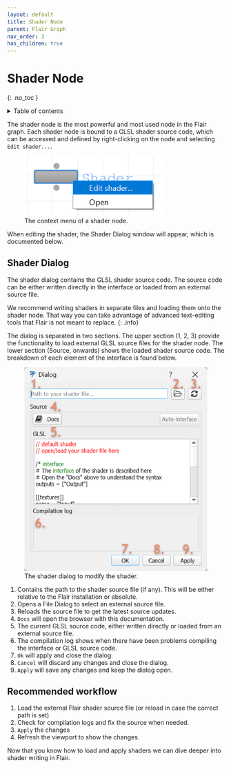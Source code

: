 ```yaml
---
layout: default
title: Shader Node
parent: Flair Graph
nav_order: 3
has_children: true
---
```


# Shader Node
{: .no_toc }

<details close markdown="block">
  <summary>
    Table of contents
  </summary>
  {: .text-delta }
1. TOC
{:toc}
</details>

The shader node is the most powerful and most used node in the Flair graph. Each shader node is bound to a GLSL shader source code, which can be accessed and defined by right-clicking on the node and selecting `Edit shader...`.

<figure class="aio-ui">
	<img src="/media/graph/node_context.png" alt="The shader node context menu when right-clicking on the node">
	<figcaption>The context menu of a shader node.</figcaption>
</figure>

When editing the shader, the Shader Dialog window will appear, which is documented below.

## Shader Dialog

The shader dialog contains the GLSL shader source code. The source code can be either written directly in the interface or loaded from an external source file.

We recommend writing shaders in separate files and loading them onto the shader node. That way you can take advantage of advanced text-editing tools that Flair is not meant to replace.
{: .info}

The dialog is separated in two sections. The upper section (1, 2, 3) provide the functionality to load external GLSL source files for the shader node. The lower section (Source, onwards) shows the loaded shader source code. The breakdown of each element of the interface is found below.

<figure class="aio-ui">
	<img src="/media/graph/shader_dialog.png" alt="The shader dialog to modify the shader">
	<figcaption>The shader dialog to modify the shader.</figcaption>
</figure>

1. Contains the path to the shader source file (if any). This will be either relative to the Flair installation or absolute.
2. Opens a File Dialog to select an external source file.
3. Reloads the source file to get the latest source updates.
4. `Docs` will open the browser with this documentation.
5. The current GLSL source code, either written directly or loaded from an external source file.
6. The compilation log shows when there have been problems compiling the interface or GLSL source code.
7. `Ok` will apply and close the dialog.
8. `Cancel` will discard any changes and close the dialog.
9. `Apply` will save any changes and keep the dialog open.

## Recommended workflow
1. Load the external Flair shader source file (or reload in case the correct path is set)
2. Check for compilation logs and fix the source when needed.
3. `Apply` the changes
4. Refresh the viewport to show the changes.

Now that you know how to load and apply shaders we can dive deeper into shader writing in Flair.